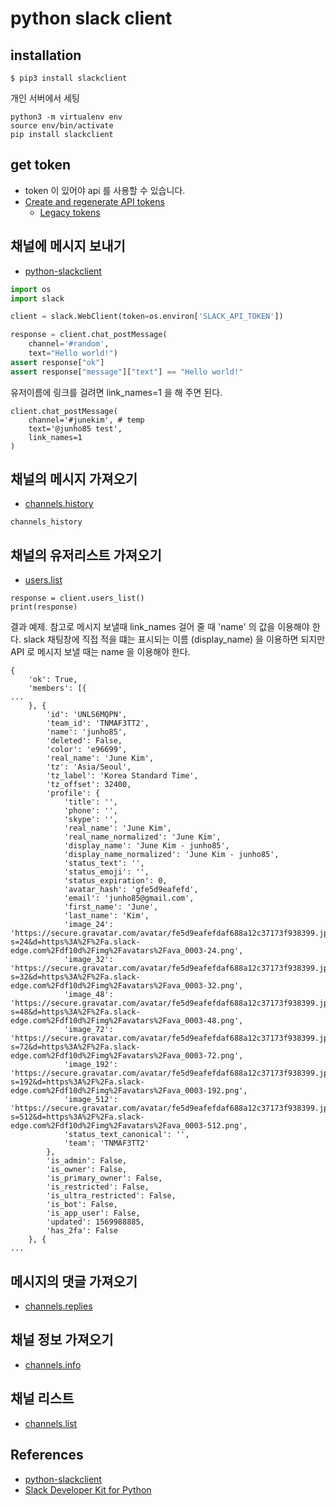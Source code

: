 # python slack client


## installation
```
$ pip3 install slackclient
```

개인 서버에서 세팅
```
python3 -m virtualenv env
source env/bin/activate
pip install slackclient
```

## get token
* token 이 있어야 api 를 사용할 수 있습니다.
* [Create and regenerate API tokens](https://the-gardeners-season4.slack.com/help/articles/215770388)
  * [Legacy tokens](https://api.slack.com/custom-integrations/legacy-tokens)

## 채널에 메시지 보내기
* [python-slackclient](https://github.com/slackapi/python-slackclient)

```python
import os
import slack

client = slack.WebClient(token=os.environ['SLACK_API_TOKEN'])

response = client.chat_postMessage(
    channel='#random',
    text="Hello world!")
assert response["ok"]
assert response["message"]["text"] == "Hello world!"
```

유저이름에 링크를 걸려면 link_names=1 을 해 주면 된다.
```
client.chat_postMessage(
    channel='#junekim', # temp
    text='@junho85 test',
    link_names=1
)
```

## 채널의 메시지 가져오기
* [channels.history](https://api.slack.com/methods/channels.history)

```
channels_history
```

## 채널의 유저리스트 가져오기
* [users.list](https://api.slack.com/methods/users.list)
```
response = client.users_list()
print(response)
```

결과 예제. 참고로 메시지 보낼때 link_names 걸어 줄 때 'name' 의 값을 이용해야 한다. slack 채팅창에 직접 적을 떄는 표시되는 이름 (display_name) 을 이용하면 되지만 API 로 메시지 보낼 때는 name 을 이용해야 한다.
```
{
	'ok': True,
	'members': [{
...
	}, {
		'id': 'UNLS6MQPN',
		'team_id': 'TNMAF3TT2',
		'name': 'junho85',
		'deleted': False,
		'color': 'e96699',
		'real_name': 'June Kim',
		'tz': 'Asia/Seoul',
		'tz_label': 'Korea Standard Time',
		'tz_offset': 32400,
		'profile': {
			'title': '',
			'phone': '',
			'skype': '',
			'real_name': 'June Kim',
			'real_name_normalized': 'June Kim',
			'display_name': 'June Kim - junho85',
			'display_name_normalized': 'June Kim - junho85',
			'status_text': '',
			'status_emoji': '',
			'status_expiration': 0,
			'avatar_hash': 'gfe5d9eafefd',
			'email': 'junho85@gmail.com',
			'first_name': 'June',
			'last_name': 'Kim',
			'image_24': 'https://secure.gravatar.com/avatar/fe5d9eafefdaf688a12c37173f938399.jpg?s=24&d=https%3A%2F%2Fa.slack-edge.com%2Fdf10d%2Fimg%2Favatars%2Fava_0003-24.png',
			'image_32': 'https://secure.gravatar.com/avatar/fe5d9eafefdaf688a12c37173f938399.jpg?s=32&d=https%3A%2F%2Fa.slack-edge.com%2Fdf10d%2Fimg%2Favatars%2Fava_0003-32.png',
			'image_48': 'https://secure.gravatar.com/avatar/fe5d9eafefdaf688a12c37173f938399.jpg?s=48&d=https%3A%2F%2Fa.slack-edge.com%2Fdf10d%2Fimg%2Favatars%2Fava_0003-48.png',
			'image_72': 'https://secure.gravatar.com/avatar/fe5d9eafefdaf688a12c37173f938399.jpg?s=72&d=https%3A%2F%2Fa.slack-edge.com%2Fdf10d%2Fimg%2Favatars%2Fava_0003-72.png',
			'image_192': 'https://secure.gravatar.com/avatar/fe5d9eafefdaf688a12c37173f938399.jpg?s=192&d=https%3A%2F%2Fa.slack-edge.com%2Fdf10d%2Fimg%2Favatars%2Fava_0003-192.png',
			'image_512': 'https://secure.gravatar.com/avatar/fe5d9eafefdaf688a12c37173f938399.jpg?s=512&d=https%3A%2F%2Fa.slack-edge.com%2Fdf10d%2Fimg%2Favatars%2Fava_0003-512.png',
			'status_text_canonical': '',
			'team': 'TNMAF3TT2'
		},
		'is_admin': False,
		'is_owner': False,
		'is_primary_owner': False,
		'is_restricted': False,
		'is_ultra_restricted': False,
		'is_bot': False,
		'is_app_user': False,
		'updated': 1569988885,
		'has_2fa': False
	}, {
...
```


## 메시지의 댓글 가져오기
* [channels.replies](https://api.slack.com/methods/channels.replies)

## 채널 정보 가져오기
* [channels.info](https://api.slack.com/methods/channels.info)

## 채널 리스트
* [channels.list](https://api.slack.com/methods/channels.list)

## References
* [python-slackclient](https://github.com/slackapi/python-slackclient)
* [Slack Developer Kit for Python](https://slack.dev/python-slackclient/)